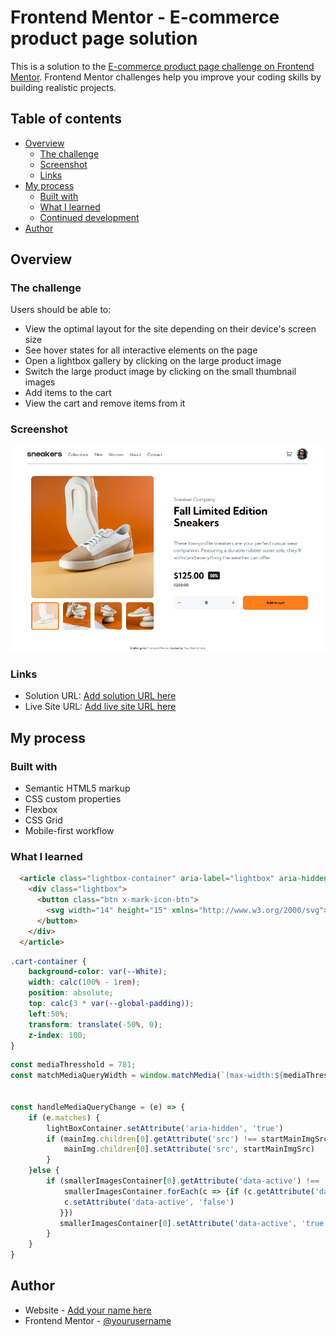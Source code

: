 # Frontend Mentor - E-commerce product page solution

This is a solution to the [E-commerce product page challenge on Frontend Mentor](https://www.frontendmentor.io/challenges/ecommerce-product-page-UPsZ9MJp6). Frontend Mentor challenges help you improve your coding skills by building realistic projects.

## Table of contents

- [Overview](#overview)
  - [The challenge](#the-challenge)
  - [Screenshot](#screenshot)
  - [Links](#links)
- [My process](#my-process)
  - [Built with](#built-with)
  - [What I learned](#what-i-learned)
  - [Continued development](#continued-development)
- [Author](#author)



## Overview

### The challenge

Users should be able to:

- View the optimal layout for the site depending on their device's screen size
- See hover states for all interactive elements on the page
- Open a lightbox gallery by clicking on the large product image
- Switch the large product image by clicking on the small thumbnail images
- Add items to the cart
- View the cart and remove items from it

### Screenshot

![](./screenshot.png)


### Links

- Solution URL: [Add solution URL here](https://github.com/dimitrisdr/e-commerce-product-page.git)
- Live Site URL: [Add live site URL here]( https://dimitrisdr.github.io/e-commerce-product-page/)

## My process

### Built with

- Semantic HTML5 markup
- CSS custom properties
- Flexbox
- CSS Grid
- Mobile-first workflow

### What I learned


```html
  <article class="lightbox-container" aria-label="lightbox" aria-hidden="true">
    <div class="lightbox">
      <button class="btn x-mark-icon-btn">
        <svg width="14" height="15" xmlns="http://www.w3.org/2000/svg"><path d="m11.596.782 2.122 2.122L9.12 7.499l4.597 4.597-2.122 2.122L7 9.62l-4.595 4.597-2.122-2.122L4.878 7.5.282 2.904 2.404.782l4.595 4.596L11.596.782Z" fill="#ffffff" fill-rule="evenodd"/></svg>
      </button>
    </div>
  </article>
```
```css
.cart-container {
    background-color: var(--White);
    width: calc(100% - 1rem);
    position: absolute;
    top: calc(3 * var(--global-padding));
    left:50%;
    transform: translate(-50%, 0);
    z-index: 100;
}
```
```js
const mediaThresshold = 781;
const matchMediaQueryWidth = window.matchMedia(`(max-width:${mediaThresshold}px)`)


const handleMediaQueryChange = (e) => {
    if (e.matches) {
        lightBoxContainer.setAttribute('aria-hidden', 'true')
        if (mainImg.children[0].getAttribute('src') !== startMainImgSrc ) {
            mainImg.children[0].setAttribute('src', startMainImgSrc)
        }
    }else {
        if (smallerImagesContainer[0].getAttribute('data-active') !== 'true') {
            smallerImagesContainer.forEach(c => {if (c.getAttribute('data-active') === 'true'){
            c.setAttribute('data-active', 'false')
           }})
           smallerImagesContainer[0].setAttribute('data-active', 'true') 
        }
    }
}
```

## Author

- Website - [Add your name here](https://www.your-site.com)
- Frontend Mentor - [@yourusername](https://www.frontendmentor.io/profile/dimitrisdr)
